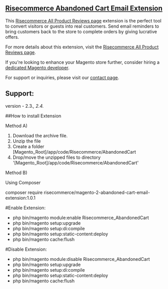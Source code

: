 ## <a href="https://risecommerce.com/https-risecommerce-com-magento2-abandoned-cart-email-html.html">Risecommerce Abandoned Cart Email Extension </a>
This [Risecommerce All Product Reviews page](https://risecommerce.com/store/magento2-all-product-reviews-as-testomonials.html) extension is the perfect tool to convert visitors or guests into real customers. Send email reminders to bring customers back to the store to complete orders by giving lucrative offers.

For more details about this extension, visit the [Risecommerce All Product Reviews page](https://risecommerce.com/store/magento2-all-product-reviews-as-testomonials.html).

If you're looking to enhance your Magento store further, consider hiring a [dedicated Magento developer](https://risecommerce.com/hire-dedicated-magento-developer.html).

For support or inquiries, please visit our [contact page](https://risecommerce.com/contact).

## Support: 
version - 2.3.*, 2.4.*

##How to install Extension 

Method A)

1. Download the archive file.
2. Unzip the file
3. Create a folder [Magento_Root]/app/code/Risecommerce/AbandonedCart
4. Drop/move the unzipped files to directory '[Magento_Root]/app/code/Risecommerce/AbandonedCart'

Method B)

Using Composer

composer require risecommerce/magento-2-abandoned-cart-email-extension:1.0.1
      
#Enable Extension:
- php bin/magento module:enable Risecommerce_AbandonedCart
- php bin/magento setup:upgrade
- php bin/magento setup:di:compile
- php bin/magento setup:static-content:deploy
- php bin/magento cache:flush

#Disable Extension:
- php bin/magento module:disable Risecommerce_AbandonedCart
- php bin/magento setup:upgrade
- php bin/magento setup:di:compile
- php bin/magento setup:static-content:deploy
- php bin/magento cache:flush

